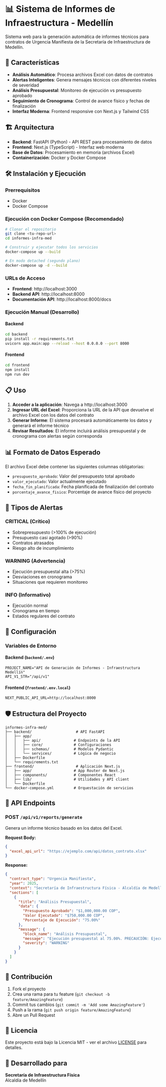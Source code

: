 # 📊 Sistema de Informes de Infraestructura - Medellín

Sistema web para la generación automática de informes técnicos para contratos de Urgencia Manifiesta de la Secretaría de Infraestructura de Medellín.

## 🚀 Características

- **Análisis Automático**: Procesa archivos Excel con datos de contratos
- **Alertas Inteligentes**: Genera mensajes técnicos con diferentes niveles de severidad
- **Análisis Presupuestal**: Monitoreo de ejecución vs presupuesto aprobado
- **Seguimiento de Cronograma**: Control de avance físico y fechas de finalización
- **Interfaz Moderna**: Frontend responsive con Next.js y Tailwind CSS

## 🏗️ Arquitectura

- **Backend**: FastAPI (Python) - API REST para procesamiento de datos
- **Frontend**: Next.js (TypeScript) - Interfaz web moderna
- **Base de Datos**: Procesamiento en memoria (archivos Excel)
- **Containerización**: Docker y Docker Compose

## 🛠️ Instalación y Ejecución

### Prerrequisitos

- Docker
- Docker Compose

### Ejecución con Docker Compose (Recomendado)

```bash
# Clonar el repositorio
git clone <tu-repo-url>
cd informes-infra-med

# Construir y ejecutar todos los servicios
docker-compose up --build

# En modo detached (segundo plano)
docker-compose up -d --build
```

### URLs de Acceso

- **Frontend**: http://localhost:3000
- **Backend API**: http://localhost:8000
- **Documentación API**: http://localhost:8000/docs

### Ejecución Manual (Desarrollo)

#### Backend
```bash
cd backend
pip install -r requirements.txt
uvicorn app.main:app --reload --host 0.0.0.0 --port 8000
```

#### Frontend
```bash
cd frontend
npm install
npm run dev
```

## 📋 Uso

1. **Acceder a la aplicación**: Navega a http://localhost:3000
2. **Ingresar URL del Excel**: Proporciona la URL de la API que devuelve el archivo Excel con los datos del contrato
3. **Generar Informe**: El sistema procesará automáticamente los datos y generará el informe técnico
4. **Revisar Resultados**: El informe incluirá análisis presupuestal y de cronograma con alertas según corresponda

## 📊 Formato de Datos Esperado

El archivo Excel debe contener las siguientes columnas obligatorias:

- `presupuesto_aprobado`: Valor del presupuesto total aprobado
- `valor_ejecutado`: Valor actualmente ejecutado
- `fecha_fin_planificada`: Fecha planificada de finalización del contrato
- `porcentaje_avance_fisico`: Porcentaje de avance físico del proyecto

## 🚨 Tipos de Alertas

### CRITICAL (Crítico)
- Sobrepresupuesto (>100% de ejecución)
- Presupuesto casi agotado (>90%)
- Contratos atrasados
- Riesgo alto de incumplimiento

### WARNING (Advertencia)
- Ejecución presupuestal alta (>75%)
- Desviaciones en cronograma
- Situaciones que requieren monitoreo

### INFO (Informativo)
- Ejecución normal
- Cronograma en tiempo
- Estados regulares del contrato

## 🔧 Configuración

### Variables de Entorno

#### Backend (`backend/.env`)
```env
PROJECT_NAME="API de Generación de Informes - Infraestructura Medellín"
API_V1_STR="/api/v1"
```

#### Frontend (`frontend/.env.local`)
```env
NEXT_PUBLIC_API_URL=http://localhost:8000
```

## 🛡️ Estructura del Proyecto

```
informes-infra-med/
├── backend/                    # API FastAPI
│   ├── app/
│   │   ├── api/               # Endpoints de la API
│   │   ├── core/              # Configuraciones
│   │   ├── schemas/           # Modelos Pydantic
│   │   └── services/          # Lógica de negocio
│   ├── Dockerfile
│   └── requirements.txt
├── frontend/                   # Aplicación Next.js
│   ├── app/                   # App Router de Next.js
│   ├── components/            # Componentes React
│   ├── lib/                   # Utilidades y API client
│   └── Dockerfile
└── docker-compose.yml         # Orquestación de servicios
```

## 📝 API Endpoints

### POST `/api/v1/reports/generate`
Genera un informe técnico basado en los datos del Excel.

**Request Body:**
```json
{
  "excel_api_url": "https://ejemplo.com/api/datos_contrato.xlsx"
}
```

**Response:**
```json
{
  "contract_type": "Urgencia Manifiesta",
  "year": 2025,
  "context": "Secretaría de Infraestructura Física - Alcaldía de Medellín",
  "sections": [
    {
      "title": "Análisis Presupuestal",
      "data": {
        "Presupuesto Aprobado": "$1,000,000.00 COP",
        "Valor Ejecutado": "$750,000.00 COP",
        "Porcentaje de Ejecución": "75.00%"
      },
      "message": {
        "block_name": "Análisis Presupuestal",
        "message": "Ejecución presupuestal al 75.00%. PRECAUCIÓN: Ejecución superior al 75%...",
        "severity": "WARNING"
      }
    }
  ]
}
```

## 🤝 Contribución

1. Fork el proyecto
2. Crea una rama para tu feature (`git checkout -b feature/AmazingFeature`)
3. Commit tus cambios (`git commit -m 'Add some AmazingFeature'`)
4. Push a la rama (`git push origin feature/AmazingFeature`)
5. Abre un Pull Request

## 📄 Licencia

Este proyecto está bajo la Licencia MIT - ver el archivo [LICENSE](LICENSE) para detalles.

## 👥 Desarrollado para

**Secretaría de Infraestructura Física**  
Alcaldía de Medellín
